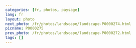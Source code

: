 ```yaml
---
categories: [fr, photos, paysage]
lang: fr
layout: photo
next_photo: /fr/photos/landscape/landscape-P0000274.html
picname: P0000275
prev_photo: /fr/photos/landscape/landscape-P0000272.html
tags: []
---
```

